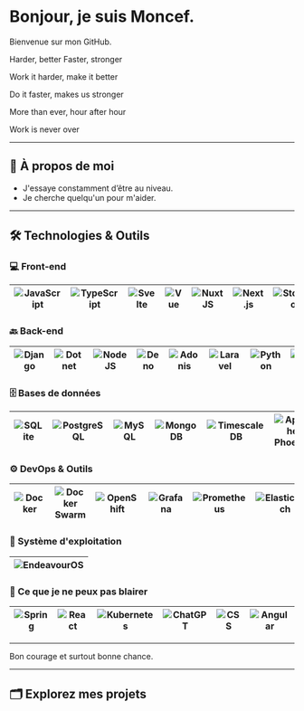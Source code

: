 # Bonjour, je suis Moncef.

Bienvenue sur mon GitHub.

Harder, better
Faster, stronger

Work it harder, make it better

Do it faster, makes us stronger

More than ever, hour after hour

Work is never over


---

## 🚀 À propos de moi

-  J'essaye constamment d’être au niveau.
-  Je cherche quelqu'un pour m'aider.

---

## 🛠️ Technologies & Outils

### 💻 Front-end

| ![JavaScript](https://img.shields.io/badge/JavaScript-F7DF1E?logo=javascript&logoColor=000) | ![TypeScript](https://img.shields.io/badge/TypeScript-3178C6?logo=typescript&logoColor=fff) | ![Svelte](https://img.shields.io/badge/Svelte-FF3E00?logo=svelte&logoColor=fff) | ![Vue](https://img.shields.io/badge/Vue.js-4FC08D?logo=vuedotjs&logoColor=fff) | ![NuxtJS](https://img.shields.io/badge/NuxtJS-00C58E?logo=nuxtdotjs&logoColor=fff) | ![Next.js](https://img.shields.io/badge/Next.js-black?logo=next.js&logoColor=white) | ![Storybook](https://img.shields.io/badge/Storybook-FF4785?logo=storybook&logoColor=fff) | ![Tailwind CSS](https://img.shields.io/badge/Tailwind%20CSS-38B2AC?logo=tailwindcss&logoColor=white) | ![HTMX](https://img.shields.io/badge/HTMX-FF69B4?logo=htmx&logoColor=white) | ![Astro](https://img.shields.io/badge/Astro-FF5D00?logo=astro&logoColor=white) |
|---|---|---|---|---|---|---|---|---|---|

### 🔙 Back-end

| ![Django](https://img.shields.io/badge/Django-%23092E20.svg?logo=django&logoColor=white) | ![Dotnet](https://img.shields.io/badge/.NET-5C2D91?logo=dotnet&logoColor=fff) | ![NodeJS](https://img.shields.io/badge/Node.js-339933?logo=nodedotjs&logoColor=white) | ![Deno](https://img.shields.io/badge/Deno-000000?logo=deno&logoColor=white) | ![Adonis](https://img.shields.io/badge/AdonisJS-220052?logo=adonisjs&logoColor=fff) | ![Laravel](https://img.shields.io/badge/Laravel-FF2D20?logo=laravel&logoColor=fff) | ![Python](https://img.shields.io/badge/Python-3776AB?logo=python&logoColor=white) | ![Java](https://img.shields.io/badge/Java-ED8B00?logo=java&logoColor=white) | ![Go](https://img.shields.io/badge/Go-00ADD8?logo=go&logoColor=white) |
|---|---|---|---|---|---|---|---|---|

### 🗄️ Bases de données

| ![SQLite](https://img.shields.io/badge/SQLite-%2307405e.svg?logo=sqlite&logoColor=white) | ![PostgreSQL](https://img.shields.io/badge/PostgreSQL-336791?logo=postgresql&logoColor=white) | ![MySQL](https://img.shields.io/badge/MySQL-4479A1?logo=mysql&logoColor=fff) | ![MongoDB](https://img.shields.io/badge/MongoDB-47A248?logo=mongodb&logoColor=white) | ![TimescaleDB](https://img.shields.io/badge/TimescaleDB-000?logo=timescaledb&logoColor=fff) | ![Apache Phoenix](https://img.shields.io/badge/Apache%20Phoenix-F8DC75?logo=apachephoenix&logoColor=white) |
|---|---|---|---|---|---|

### ⚙️ DevOps & Outils

| ![Docker](https://img.shields.io/badge/Docker-2496ED?logo=docker&logoColor=white) | ![Docker Swarm](https://img.shields.io/badge/Docker%20Swarm-2496ED?logo=dockerswarm&logoColor=white) | ![OpenShift](https://img.shields.io/badge/OpenShift-EE0000?logo=openshift&logoColor=white) | ![Grafana](https://img.shields.io/badge/Grafana-F46800?logo=grafana&logoColor=white) | ![Prometheus](https://img.shields.io/badge/Prometheus-E6522C?logo=prometheus&logoColor=white) | ![Elasticsearch](https://img.shields.io/badge/Elasticsearch-005571?logo=elasticsearch&logoColor=white) | ![Logstash](https://img.shields.io/badge/Logstash-005571?logo=logstash&logoColor=white) | ![Kibana](https://img.shields.io/badge/Kibana-005571?logo=kibana&logoColor=white) | 
|---|---|---|---|---|---|---|---|

### 🔧 Système d'exploitation

| ![EndeavourOS](https://img.shields.io/badge/EndeavourOS-1672B3?logo=endeavouros&logoColor=white) |
|---|

### 🚫 Ce que je ne peux pas blairer

| ![Spring](https://img.shields.io/badge/Spring-6DB33F?logo=spring&logoColor=white) | ![React](https://img.shields.io/badge/React-61DAFB?logo=react&logoColor=white) | ![Kubernetes](https://img.shields.io/badge/Kubernetes-326CE5?logo=kubernetes&logoColor=white) | ![ChatGPT](https://img.shields.io/badge/ChatGPT-74AA9C?logo=openai&logoColor=white) | ![CSS](https://img.shields.io/badge/CSS-1572B6?logo=css3&logoColor=white) | ![Angular](https://img.shields.io/badge/-Angular-DD0031?style=flat-square&logo=angular&logoColor=white) |
|---|---|---|---|---|---|

---

Bon courage et surtout bonne chance.

---

## 🗂️ Explorez mes projets
